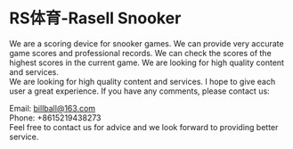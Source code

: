 # RS体育-Rasell Snooker
We are a scoring device for snooker games. We can provide very accurate game scores and professional records. We can check the scores of the highest scores in the current game. We are looking for high quality content and services.   
We are looking for high quality content and services. I hope to give each user a great experience. If you have any comments, please contact us:  

Email: billball@163.com  
Phone: +8615219438273  
Feel free to contact us for advice and we look forward to providing better service.
